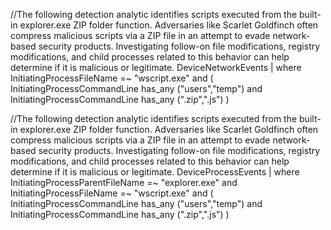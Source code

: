 

//The following detection analytic identifies scripts executed from the built-in explorer.exe ZIP folder function. Adversaries like Scarlet Goldfinch often compress malicious scripts via a ZIP file in an attempt to evade network-based security products. Investigating follow-on file modifications, registry modifications, and child processes related to this behavior can help determine if it is malicious or legitimate.
DeviceNetworkEvents
| where InitiatingProcessFileName =~ "wscript.exe" and ( InitiatingProcessCommandLine has_any ("users","temp") and InitiatingProcessCommandLine has_any (".zip",".js") )

//The following detection analytic identifies scripts executed from the built-in explorer.exe ZIP folder function. Adversaries like Scarlet Goldfinch often compress malicious scripts via a ZIP file in an attempt to evade network-based security products. Investigating follow-on file modifications, registry modifications, and child processes related to this behavior can help determine if it is malicious or legitimate.
DeviceProcessEvents
| where InitiatingProcessParentFileName =~ "explorer.exe" and InitiatingProcessFileName =~ "wscript.exe" and ( InitiatingProcessCommandLine has_any ("users","temp") and InitiatingProcessCommandLine has_any (".zip",".js") )
